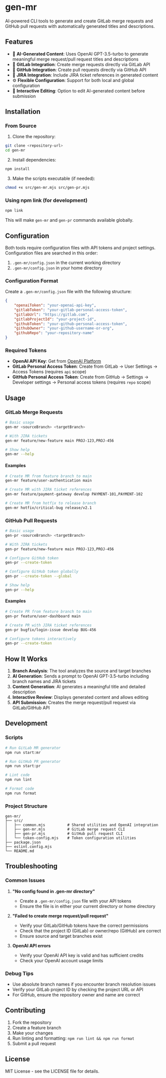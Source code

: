# gen-mr

AI-powered CLI tools to generate and create GitLab merge requests and GitHub pull requests with automatically generated titles and descriptions.

## Features

- 🤖 **AI-Generated Content**: Uses OpenAI GPT-3.5-turbo to generate meaningful merge request/pull request titles and descriptions
- 🔧 **GitLab Integration**: Create merge requests directly via GitLab API
- 🐙 **GitHub Integration**: Create pull requests directly via GitHub API
- 🎫 **JIRA Integration**: Include JIRA ticket references in generated content
- ⚙️ **Flexible Configuration**: Support for both local and global configuration
- 📝 **Interactive Editing**: Option to edit AI-generated content before submission

## Installation

### From Source

1. Clone the repository:

```bash
git clone <repository-url>
cd gen-mr
```

2. Install dependencies:

```bash
npm install
```

3. Make the scripts executable (if needed):

```bash
chmod +x src/gen-mr.mjs src/gen-pr.mjs
```

### Using npm link (for development)

```bash
npm link
```

This will make `gen-mr` and `gen-pr` commands available globally.

## Configuration

Both tools require configuration files with API tokens and project settings. Configuration files are searched in this order:

1. `.gen-mr/config.json` in the current working directory
2. `.gen-mr/config.json` in your home directory

### Configuration Format

Create a `.gen-mr/config.json` file with the following structure:

```json
{
    "openaiToken": "your-openai-api-key",
    "gitlabToken": "your-gitlab-personal-access-token",
    "gitlabUrl": "https://gitlab.com",
    "gitlabProjectId": "your-project-id",
    "githubToken": "your-github-personal-access-token",
    "githubOwner": "your-github-username-or-org",
    "githubRepo": "your-repository-name"
}
```

### Required Tokens

- **OpenAI API Key**: Get from [OpenAI Platform](https://platform.openai.com/api-keys)
- **GitLab Personal Access Token**: Create from GitLab → User Settings → Access Tokens (requires `api` scope)
- **GitHub Personal Access Token**: Create from GitHub → Settings → Developer settings → Personal access tokens (requires `repo` scope)

## Usage

### GitLab Merge Requests

```bash
# Basic usage
gen-mr <sourceBranch> <targetBranch>

# With JIRA tickets
gen-mr feature/new-feature main PROJ-123,PROJ-456

# Show help
gen-mr --help
```

#### Examples

```bash
# Create MR from feature branch to main
gen-mr feature/user-authentication main

# Create MR with JIRA ticket references
gen-mr feature/payment-gateway develop PAYMENT-101,PAYMENT-102

# Create MR from hotfix to release branch
gen-mr hotfix/critical-bug release/v2.1
```

### GitHub Pull Requests

```bash
# Basic usage
gen-pr <sourceBranch> <targetBranch>

# With JIRA tickets
gen-pr feature/new-feature main PROJ-123,PROJ-456

# Configure GitHub token
gen-pr --create-token

# Configure GitHub token globally
gen-pr --create-token --global

# Show help
gen-pr --help
```

#### Examples

```bash
# Create PR from feature branch to main
gen-pr feature/user-dashboard main

# Create PR with JIRA ticket references
gen-pr bugfix/login-issue develop BUG-456

# Configure tokens interactively
gen-pr --create-token
```

## How It Works

1. **Branch Analysis**: The tool analyzes the source and target branches
2. **AI Generation**: Sends a prompt to OpenAI GPT-3.5-turbo including branch names and JIRA tickets
3. **Content Generation**: AI generates a meaningful title and detailed description
4. **Interactive Review**: Displays generated content and allows editing
5. **API Submission**: Creates the merge request/pull request via GitLab/GitHub API

## Development

### Scripts

```bash
# Run GitLab MR generator
npm run start:mr

# Run GitHub PR generator
npm run start:pr

# Lint code
npm run lint

# Format code
npm run format
```

### Project Structure

```
gen-mr/
├── src/
│   ├── common.mjs          # Shared utilities and OpenAI integration
│   ├── gen-mr.mjs          # GitLab merge request CLI
│   ├── gen-pr.mjs          # GitHub pull request CLI
│   └── token-config.mjs    # Token configuration utilities
├── package.json
├── eslint.config.mjs
└── README.md
```

## Troubleshooting

### Common Issues

1. **"No config found in .gen-mr directory"**
    - Create a `.gen-mr/config.json` file with your API tokens
    - Ensure the file is in either your current directory or home directory

2. **"Failed to create merge request/pull request"**
    - Verify your GitLab/GitHub tokens have the correct permissions
    - Check that the project ID (GitLab) or owner/repo (GitHub) are correct
    - Ensure source and target branches exist

3. **OpenAI API errors**
    - Verify your OpenAI API key is valid and has sufficient credits
    - Check your OpenAI account usage limits

### Debug Tips

- Use absolute branch names if you encounter branch resolution issues
- Verify your GitLab project ID by checking the project URL or API
- For GitHub, ensure the repository owner and name are correct

## Contributing

1. Fork the repository
2. Create a feature branch
3. Make your changes
4. Run linting and formatting: `npm run lint && npm run format`
5. Submit a pull request

## License

MIT License - see the LICENSE file for details.
